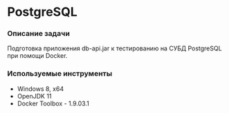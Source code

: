 # PostgreSQL

### Описание задачи
Подготовка приложения db-api.jar к тестированию на СУБД PostgreSQL при помощи Docker.

### Используемые инструменты

- Windows 8, x64
- OpenJDK 11
- Docker Toolbox - 1.9.03.1


